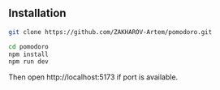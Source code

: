 ## Installation

```bash
git clone https://github.com/ZAKHAROV-Artem/pomodoro.git

cd pomodoro
npm install
npm run dev
```
Then open http://localhost:5173 if port is available.
